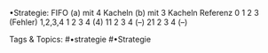 •Strategie: FIFO (a) mit 4 Kacheln (b) mit 3 Kacheln
Referenz 0 1 2 3 (Fehler)
1,2,3,4 1 2 3 4 (4)
11 2 3 4 (–)
21 2 3 4 (–)

   Tags & Topics:
   #•strategie
   #•Strategie